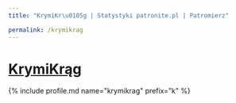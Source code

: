 ```yaml
---
title: "KrymiKr\u0105g | Statystyki patronite.pl | Patromierz"

permalink: /krymikrag
---
```


# [KrymiKrąg](https://patronite.pl/krymikrag)

{% include profile.md name="krymikrag" prefix="k" %}
